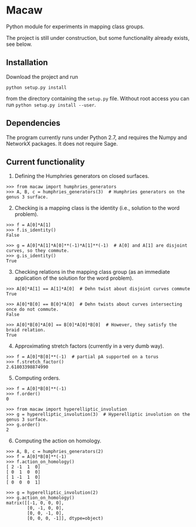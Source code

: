 # Macaw

Python module for experiments in mapping class groups.

The project is still under construction, but some functionality already
exists, see below.

## Installation

Download the project and run
```
python setup.py install
```
from the directory containing the `setup.py` file. Without root access you can run ``python setup.py install --user``.

## Dependencies

The program currently runs under Python 2.7, and requires the Numpy and NetworkX packages. It does not require Sage.

## Current functionality

1) Defining the Humphries generators on closed surfaces.

```
>>> from macaw import humphries_generators
>>> A, B, c = humphries_generators(3)  # Humphries generators on the genus 3 surface.
```

2) Checking is a mapping class is the identity (i.e., solution to the word problem).

```
>>> f = A[0]*A[1]
>>> f.is_identity()
False

>>> g = A[0]*A[1]*A[0]**(-1)*A[1]**(-1)  # A[0] and A[1] are disjoint curves, so they commute.
>>> g.is_identity()
True
```

3) Checking relations in the mapping class group (as an immediate application of the solution for the word problem).

```
>>> A[0]*A[1] == A[1]*A[0]  # Dehn twist about disjoint curves commute
True

>>> A[0]*B[0] == B[0]*A[0]  # Dehn twists about curves intersecting once do not commute.
False

>>> A[0]*B[0]*A[0] == B[0]*A[0]*B[0]  # However, they satisfy the braid relation.
True
```

4) Approximating stretch factors (currently in a very dumb way).

```
>>> f = A[0]*B[0]**(-1)  # partial pA supported on a torus
>>> f.stretch_factor()
2.61803398874990
```

5) Computing orders.

```
>>> f = A[0]*B[0]**(-1)
>>> f.order()
0

>>> from macaw import hyperelliptic_involution
>>> g = hyperelliptic_involution(3)  # Hyperelliptic involution on the genus 3 surface.
>>> g.order()
2
```

6. Computing the action on homology.

```
>>> A, B, c = humphries_generators(2)
>>> f = A[0]*B[0]**(-1)
>>> f.action_on_homology()
[ 2 -1  1  0]
[ 0  1  0  0]
[ 1 -1  1  0]
[ 0  0  0  1]

>>> g = hyperelliptic_involution(2)
>>> g.action_on_homology()
matrix([[-1, 0, 0, 0],
        [0, -1, 0, 0],
        [0, 0, -1, 0],
        [0, 0, 0, -1]], dtype=object)
```
